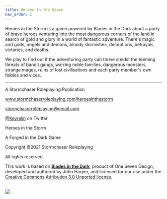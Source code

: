 ```yaml
---
title: Heroes in the Storm
nav_order: 1
---
```


Heroes in the Storm is a game powered by Blades in the Dark about a party of brave heroes venturing into the most dangerous corners of the land in search of gold and glory in a world of fantastic adventure. There's magic and gods, angels and demons, bloody skirmishes, deceptions, betrayals, victories, and deaths.

We play to find out if the adventuring party can thrive amidst the teeming threats of bandit gangs, warring noble families, dangerous monsters, strange mages, ruins of lost civilisations and each party member's own foibles and vices.

---

<p align="center">
  
  A Stormchaser Roleplaying Publication<br>
  
  <a href="https://stormchaserroleplaying.com/heroesinthestorm/">www.stormchaserroleplaying.com/heroesinthestorm</a><br>
  
  <a href="mailto:stormchaserroleplaying@gmail.com">stormchaserroleplaying@gmail.com</a><br>
  
  <a href="https://twitter.com/keyrelin">@Keyrelin</a> on Twitter
  
</p>

<p align="center">
  
  Heroes in the Storm<br>
  
  A Forged in the Dark Game<br>
  
  Copyright ©2021 Stormchaser Roleplaying<br>
  
  All rights reserved.
  
</p>

<p align="center">
  
  This work is based on <a href="http://www.bladesinthedark.com/"><strong>Blades in the Dark</strong></a>, product of One Seven Design, developed and authored by John Harper, and licensed for our use under the <a href="http://creativecommons.org/licenses/by/3.0/">Creative Commons Attribution 3.0 Unported license</a>.<br><br>
  
  <img src='https://bladesinthedark.com/sites/default/files/inline-images/forged_in_the_dark_logo2.png' style='mix-blend-mode:multiply;' />
  
</p>

